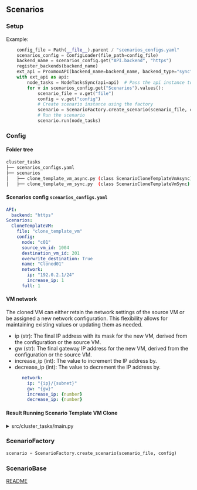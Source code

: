 ## Scenarios

### Setup 

Example:
```python
    config_file = Path(__file__).parent / "scenarios_configs.yaml"
    scenarios_config = ConfigLoader(file_path=config_file)
    backend_name = scenarios_config.get("API.backend", "https")
    register_backends(backend_name)
    ext_api = ProxmoxAPI(backend_name=backend_name, backend_type="sync")
    with ext_api as api:
        node_tasks = NodeTasksSync(api=api)  # Pass the api instance to NodeTasksAsync
        for v in scenarios_config.get("Scenarios").values():
            scenario_file = v.get("file")
            config = v.get("config")
            # Create scenario instance using the factory
            scenario = ScenarioFactory.create_scenario(scenario_file, config)
            # Run the scenario
            scenario.run(node_tasks)
```

### Config
#### Folder tree

```bash
cluster_tasks
├── scenarios_configs.yaml
├── scenarios
│   ├── clone_template_vm_async.py (class ScenarioCloneTemplateVmAsync)
│   ├── clone_template_vm_sync.py  (class ScenarioCloneTemplateVmSync)
````
#### Scenarios config `scenarios_configs.yaml`
```yaml
API:
  backend: "https"
Scenarios:
  CloneTemplateVM:
    file: "clone_template_vm"
    config:
      node: "c01"
      source_vm_id: 1004
      destination_vm_id: 201
      overwrite_destination: True
      name: "Cloned01"
      network:
        ip: "192.0.2.1/24"
        increase_ip: 1
      full: 1
```
#### VM network
The cloned VM can either retain the network settings of the source VM or be assigned a new network configuration. 
This flexibility allows for maintaining existing values or updating them as needed.

* ip (str): The final IP address with its mask for the new VM, derived from the configuration or the source VM.
* gw (str): The final gateway IP address for the new VM, derived from the configuration or the source VM.
* increase_ip (int): The value to increment the IP address by.
* decrease_ip (int): The value to decrement the IP address by.
```yaml
      network:
        ip: "{ip}/{subnet}"
        gw: "{gw}"
        increase_ip: {number}
        decrease_ip: {number}
```

#### Result Running Scenario Template VM Clone
<details>
<summary>src/cluster_tasks/main.py</summary>

``` pycon
python /src/cluster_tasks/main.py
INFO: Running Scenario Template VM Clone: ScenarioCloneTemplateVmSync
INFO: VM 201 already exists - Deleting...
INFO: Waiting for task to finish... [ 0:00:00 / 0:02:00 ]
INFO: VM 201 deleted successfully
INFO: Cloning VM from 1004 to 201
INFO: Waiting for task to finish... [ 0:00:00 / 0:02:00 ]
INFO: Waiting for task to finish... [ 0:00:02 / 0:02:00 ]
INFO: Waiting for task to finish... [ 0:00:04 / 0:02:00 ]
INFO: Waiting for task to finish... [ 0:00:06 / 0:02:00 ]
INFO: VM 201 cloned successfully
INFO: Configuring Network for VM 201
INFO: Configured Network for VM 201 successfully
INFO: Scenario ScenarioCloneTemplateVmSync completed successfully

Process finished with exit code 0
```
</details>

### ScenarioFactory

```python
scenario = ScenarioFactory.create_scenario(scenario_file, config)
```


### ScenarioBase





[README](../README.md)